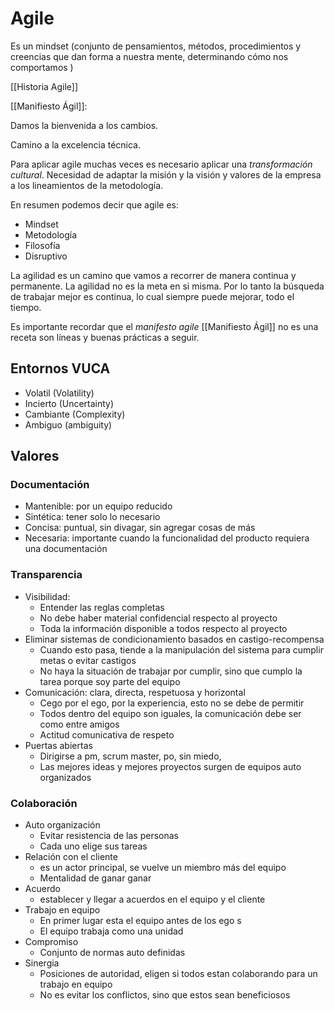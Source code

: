 # Agile

Es un mindset (conjunto de pensamientos, métodos, procedimientos y creencias que dan forma a nuestra mente, determinando cómo nos comportamos  )

[[Historia Agile]]

[[Manifiesto Ágil]]:

Damos la bienvenida a los cambios. 

Camino a la excelencia técnica.  

Para aplicar agile muchas veces es necesario aplicar una *transformación cultural*. Necesidad de adaptar la misión y la visión y valores de la empresa a los lineamientos de la metodología. 

En resumen podemos decir que agile es: 

 * Mindset
 * Metodología
 * Filosofía 
 * Disruptivo 

La agilidad es un camino que vamos a recorrer de manera continua y permanente. La agilidad no es la meta en si misma. Por lo tanto la búsqueda de trabajar mejor es continua, lo cual siempre puede mejorar, todo el tiempo. 

Es importante recordar que el  *manifesto agile* [[Manifiesto Ágil]] no es una receta son líneas y buenas prácticas a seguir. 

## Entornos VUCA

* Volatil (Volatility)
* Incierto (Uncertainty)
* Cambiante (Complexity)
* Ambiguo (ambiguity)
 

## Valores
### Documentación 

* Mantenible: por un equipo reducido
* Sintética: tener solo lo necesario 
* Concisa: puntual, sin divagar, sin agregar cosas de más 
* Necesaria: importante cuando la funcionalidad del producto requiera una documentación 

### Transparencia

* Visibilidad: 
	* Entender las reglas completas 
	* No debe haber material confidencial respecto al proyecto 
	* Toda la información disponible a todos respecto al proyecto 
* Eliminar sistemas de condicionamiento basados en castigo-recompensa
	* Cuando esto pasa, tiende a la manipulación del sistema para cumplir metas o evitar castigos
	* No haya la situación de trabajar por cumplir, sino que cumplo la tarea porque soy parte del equipo 
* Comunicación: clara, directa, respetuosa y horizontal 
	* Cego por el ego, por la experiencia, esto no se debe de permitir 
	* Todos dentro del equipo son iguales, la comunicación debe ser como entre amigos 
	* Actitud comunicativa de respeto 
* Puertas abiertas
	* Dirigirse a pm, scrum master, po, sin miedo, 
	* Las mejores ideas y mejores proyectos surgen de equipos auto organizados

### Colaboración 

* Auto organización 
	* Evitar resistencia de las personas 
	* Cada uno elige sus tareas
* Relación con el cliente
	* es un actor principal, se vuelve un miembro más del equipo 
	* Mentalidad de ganar ganar
* Acuerdo
	* establecer y llegar a acuerdos en el equipo y el cliente 
* Trabajo en equipo 
	* En primer lugar esta el equipo antes de los ego s
	* El equipo trabaja como una unidad 
* Compromiso 
	* Conjunto de normas auto definidas
* Sinergia 
	* Posiciones de autoridad, eligen si todos estan colaborando para un trabajo en equipo 
	* No es evitar los conflictos, sino que estos sean beneficiosos 

